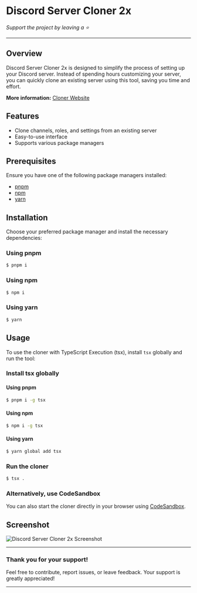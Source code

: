 # Discord Server Cloner 2x

*Support the project by leaving a :star:*

---

## Overview

Discord Server Cloner 2x is designed to simplify the process of setting up your Discord server. Instead of spending hours customizing your server, you can quickly clone an existing server using this tool, saving you time and effort.

**More information:** [Cloner Website](https://cloner-one.vercel.app/)

## Features

- Clone channels, roles, and settings from an existing server
- Easy-to-use interface
- Supports various package managers

## Prerequisites

Ensure you have one of the following package managers installed:

- [pnpm](https://pnpm.io/)
- [npm](https://www.npmjs.com/)
- [yarn](https://yarnpkg.com/)

## Installation

Choose your preferred package manager and install the necessary dependencies:

### Using pnpm
```sh
$ pnpm i
```

### Using npm
```sh
$ npm i
```

### Using yarn
```sh
$ yarn
```

## Usage

To use the cloner with TypeScript Execution (tsx), install `tsx` globally and run the tool:

### Install tsx globally

#### Using pnpm
```sh
$ pnpm i -g tsx
```

#### Using npm
```sh
$ npm i -g tsx
```

#### Using yarn
```sh
$ yarn global add tsx
```

### Run the cloner
```sh
$ tsx .
```

### Alternatively, use CodeSandbox

You can also start the cloner directly in your browser using [CodeSandbox](https://codesandbox.io/dashboard/recent).

## Screenshot

![Discord Server Cloner 2x Screenshot](https://github.com/joaokristani/Discord-Server-Cloner-2x/assets/136858930/f387f534-88c6-4e1f-8cc1-2d9cdd28d3ca)

---

### Thank you for your support!

Feel free to contribute, report issues, or leave feedback. Your support is greatly appreciated!

---
